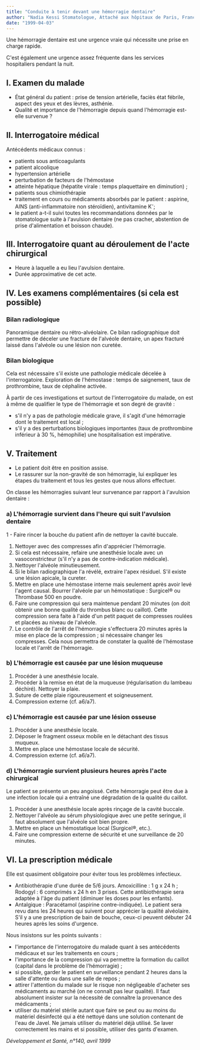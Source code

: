 ```yaml
---
title: "Conduite à tenir devant une hémorragie dentaire"
author: "Nadia Kessi Stomatologue, Attaché aux hôpitaux de Paris, France."
date: "1999-04-03"
---
```


<div class="teaser"><p>Une hémorragie dentaire est une urgence vraie qui nécessite une prise en charge rapide.</p>
<p>C'est également une urgence assez fréquente dans les services hospitaliers pendant la nuit.</p></div>

## I. Examen du malade

- État général du patient : prise de tension artérielle, faciès état fébrile, aspect des yeux et des lèvres, asthénie.
- Qualité et importance de l'hémorragie depuis quand l'hémorragie est-elle survenue ?

## Il. Interrogatoire médical

Antécédents médicaux connus :

- patients sous anticoagulants
- patient alcoolique
- hypertension artérielle
- perturbation de facteurs de l'hémostase
- atteinte hépatique (hépatite virale : temps plaquettaire en diminution) ;
- patients sous chimiothérapie
- traitement en cours ou médicaments absorbés par le patient : aspirine, AINS (anti-inflammatoire non stéroïdien), antivitamine K<sup>-</sup>;
- le patient a-t-il suivi toutes les recommandations données par le stomatologue suite à l'avulsion dentaire (ne pas cracher, abstention de prise d'alimentation et boisson chaude).

## III. Interrogatoire quant au déroulement de l'acte chirurgical

- Heure à laquelle a eu lieu l'avulsion dentaire.
- Durée approximative de cet acte.

## IV. Les examens complémentaires (si cela est possible)

### Bilan radiologique

Panoramique dentaire ou rétro-alvéolaire. Ce bilan radiographique doit permettre de déceler une fracture de l'alvéole dentaire, un apex fracturé laissé dans l'alvéole ou une lésion non curetée.

### Bilan biologique

Cela est nécessaire s'il existe une pathologie médicale décelée à l'interrogatoire. Exploration de l'hémostase : temps de saignement, taux de prothrombine, taux de céphaline activée.

À partir de ces investigations et surtout de l'interrogatoire du malade, on est à même de qualifier le type de l'hémorragie et son degré de gravité :

- s'il n'y a pas de pathologie médicale grave, il s'agit d'une hémorragie dont le traitement est local ;
- s'il y a des perturbations biologiques importantes (taux de prothrombine inférieur à 30 %, hémophilie) une hospitalisation est impérative.

## V. Traitement

- Le patient doit être en position assise.
- Le rassurer sur la non-gravité de son hémorragie, lui expliquer les étapes du traitement et tous les gestes que nous allons effectuer.

On classe les hémorragies suivant leur survenance par rapport à l'avulsion dentaire :

### a) L'hémorragie survient dans l'heure qui suit l'avulsion dentaire

1 - Faire rincer la bouche du patient afin de nettoyer la cavité buccale.

1.  Nettoyer avec des compresses afin d'apprécier l'hémorragie.
2.  Si cela est nécessaire, refaire une anesthésie locale avec un vasoconstricteur (s'il n'y a pas de contre-indication médicale).
3.  Nettoyer l'alvéole minutieusement.
4.  Si le bilan radiographique l'a révélé, extraire l'apex résiduel. S'il existe une lésion apicale, la cureter.
5.  Mettre en place une hémostase interne mais seulement après avoir levé l'agent causal. Bourrer l'alvéole par un hémostatique : Surgicel® ou Thrombase 500 en poudre.
6.  Faire une compression qui sera maintenue pendant 20 minutes (on doit obtenir une bonne qualité du thrombus blanc ou caillot). Cette compression sera faite à l'aide d'un petit paquet de compresses roulées et placées au niveau de l'alvéole.
7.  Le contrôle de l'arrêt de l'hémorragie s'effectuera 20 minutes après la mise en place de la compression ; si nécessaire changer les compresses. Cela nous permettra de constater la qualité de l'hémostase locale et l'arrêt de l'hémorragie.

### b) L'hémorragie est causée par une lésion muqueuse

1.  Procéder à une anesthésie locale.
2.  Procéder à la remise en état de la muqueuse (régularisation du lambeau déchiré). Nettoyer la plaie.
3.  Suture de cette plaie rigoureusement et soigneusement.
4.  Compression externe (cf. a6/a7).

### c) L'hémorragie est causée par une lésion osseuse

1.  Procéder à une anesthésie locale.
2.  Déposer le fragment osseux mobile en le détachant des tissus muqueux.
3.  Mettre en place une hémostase locale de sécurité.
4.  Compression externe (cf. a6/a7).

### d) L'hémorragie survient plusieurs heures après l'acte chirurgical

Le patient se présente un peu angoissé. Cette hémorragie peut être due à une infection locale qui a entraîné une dégradation de la qualité du caillot.

1.  Procéder à une anesthésie locale après rinçage de la cavité buccale.
2.  Nettoyer l'alvéole au sérum physiologique avec une petite seringue, il faut absolument que l'alvéole soit bien propre.
3.  Mettre en place un hémostatique local (Surgicel®, etc.).
4.  Faire une compression externe de sécurité et une surveillance de 20 minutes.

## VI. La prescription médicale

Elle est quasiment obligatoire pour éviter tous les problèmes infectieux.

- Antibiothérapie d'une durée de 5/6 jours. Amoxicilline : 1 g x 24 h ; Rodogyl : 6 comprimés x 24 h en 3 prises. Cette antibiothérapie sera adaptée à l'âge du patient (diminuer les doses pour les enfants).
- Antalgique : Paracétamol (aspirine contre-indiquée). Le patient sera revu dans les 24 heures qui suivent pour apprécier la qualité alvéolaire. S'il y a une prescription de bain de bouche, ceux-ci peuvent débuter 24 heures après les soins d'urgence.

Nous insistons sur les points suivants :

- l'importance de l'interrogatoire du malade quant à ses antécédents médicaux et sur les traitements en cours ;
- l'importance de la compression qui va permettre la formation du caillot (capital dans le problème de l'hémorragie) ;
- si possible, garder le patient en surveillance pendant 2 heures dans la salle d'attente ou dans une salle de repos ;
- attirer l'attention du malade sur le risque non négligeable d'acheter ses médicaments au marché (on ne connaît pas leur qualité). Il faut absolument insister sur la nécessité de connaître la provenance des médicaments ;
- utiliser du matériel stérile autant que faire se peut ou au moins du matériel désinfecté qui a été nettoyé dans une solution contenant de l'eau de Javel. Ne jamais utiliser du matériel déjà utilisé. Se laver correctement les mains et si possible, utiliser des gants d'examen.

*Développement et Santé, n°140, avril 1999*
